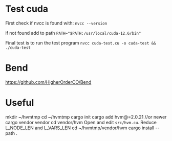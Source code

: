 # Test cuda #

First check if nvcc is found with:
`nvcc --version`

if not found add to path
`PATH="$PATH:/usr/local/cuda-12.6/bin"`

Final test is to run the test program
`nvcc cuda-test.cu -o cuda-test && ./cuda-test`

# Bend #

https://github.com/HigherOrderCO/Bend

# Useful #

mkdir ~/hvmtmp
cd ~/hvmtmp
cargo init
cargo add hvm@=2.0.21 //or newer
cargo vendor vendor
cd vendor/hvm
Open and edit `src/hvm.cu`. Reduce L_NODE_LEN and L_VARS_LEN
cd ~/hvmtmp/vendor/hvm
cargo install --path .